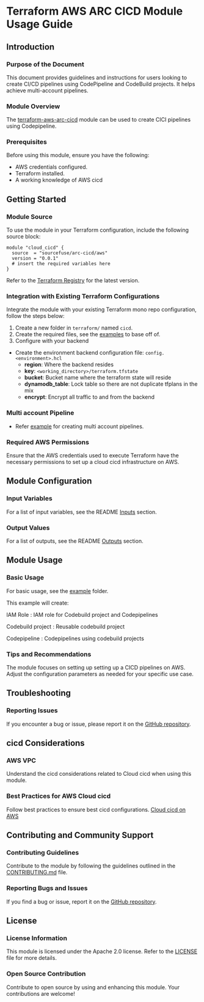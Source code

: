 # Terraform AWS ARC CICD Module Usage Guide

## Introduction

### Purpose of the Document

This document provides guidelines and instructions for users looking to create CI/CD pipelines using CodePipeline and CodeBuild projects. It helps achieve multi-account pipelines.

### Module Overview

The [terraform-aws-arc-cicd](https://github.com/sourcefuse/terraform-aws-arc-cicd) module can be used to create CICI pipelines using Codepipeline.
### Prerequisites

Before using this module, ensure you have the following:
- AWS credentials configured.
- Terraform installed.
- A working knowledge of AWS cicd

## Getting Started

### Module Source

To use the module in your Terraform configuration, include the following source block:

```hcl
module "cloud_cicd" {
  source  = "sourcefuse/arc-cicd/aws"
  version = "0.0.1"
  # insert the required variables here
}
```
Refer to the [Terraform Registry](https://registry.terraform.io/modules/sourcefuse/arc-cicd/aws/latest) for the latest version.

### Integration with Existing Terraform Configurations

Integrate the module with your existing Terraform mono repo configuration, follow the steps below:

1. Create a new folder in `terraform/` named `cicd`.
2. Create the required files, see the [examples](https://github.com/sourcefuse/terraform-aws-arc-cicd/tree/main/examples/terraform) to base off of.
3. Configure with your backend
  - Create the environment backend configuration file: `config.<environment>.hcl`
    - **region**: Where the backend resides
    - **key**: `<working_directory>/terraform.tfstate`
    - **bucket**: Bucket name where the terraform state will reside
    - **dynamodb_table**: Lock table so there are not duplicate tfplans in the mix
    - **encrypt**: Encrypt all traffic to and from the backend

### Multi account Pipeline
  - Refer [example](https://github.com/sourcefuse/terraform-aws-arc-cicd/tree/main/examples/multi-account-ui-deployment) for creating multi account pipelines.

### Required AWS Permissions

Ensure that the AWS credentials used to execute Terraform have the necessary permissions to set up a cloud cicd infrastructure on AWS.

## Module Configuration

### Input Variables

For a list of input variables, see the README [Inputs](https://github.com/sourcefuse/terraform-aws-arc-cicd?tab=readme-ov-file#inputs) section.

### Output Values

For a list of outputs, see the README [Outputs](https://github.com/sourcefuse/terraform-aws-arc-cicd?tab=readme-ov-file#outputs) section.

## Module Usage

### Basic Usage

For basic usage, see the [example](https://github.com/sourcefuse/terraform-aws-arc-cicd/tree/main/examples/terraform) folder.

This example will create:

IAM Role : IAM role for Codebuild project and Codepipelines

Codebuild project : Reusable codebuild project

Codepipeline : Codepipelines using codebuild projects


### Tips and Recommendations

The module focuses on setting up setting up a CICD pipelines on AWS. Adjust the configuration parameters as needed for your specific use case.

## Troubleshooting

### Reporting Issues

If you encounter a bug or issue, please report it on the [GitHub repository](https://github.com/sourcefuse/terraform-aws-arc-cicd/issues).

## cicd Considerations

### AWS VPC

Understand the cicd considerations related to Cloud cicd when using this module.

### Best Practices for AWS Cloud cicd

Follow best practices to ensure best cicd configurations.
[Cloud cicd on AWS](https://docs.aws.amazon.com/whitepapers/latest/aws-overview/cicd-and-compliance.html)

## Contributing and Community Support

### Contributing Guidelines

Contribute to the module by following the guidelines outlined in the [CONTRIBUTING.md](https://github.com/sourcefuse/terraform-aws-arc-cicd/blob/main/CONTRIBUTING.md) file.

### Reporting Bugs and Issues

If you find a bug or issue, report it on the [GitHub repository](https://github.com/sourcefuse/terraform-aws-arc-cicd/issues).

## License

### License Information

This module is licensed under the Apache 2.0 license. Refer to the [LICENSE](https://github.com/sourcefuse/terraform-aws-arc-cicd/blob/main/LICENSE) file for more details.

### Open Source Contribution

Contribute to open source by using and enhancing this module. Your contributions are welcome!
